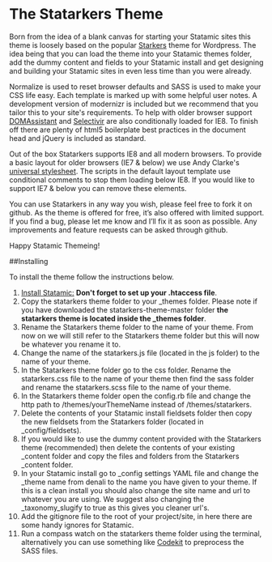 # The Statarkers Theme

Born from the idea of a blank canvas for starting your Statamic sites this theme is loosely based on the popular [Starkers](http://viewportindustries.com/products/starkers/) theme for Wordpress. The idea being that you can load the theme into your Statamic themes folder, add the dummy content and fields to your Statamic install and get designing and building your Statamic sites in even less time than you were already.

Normalize is used to reset browser defaults and SASS is used to make your CSS life easy. Each template is marked up with some helpful user notes. A development version of modernizr is included but we recommend that you tailor this to your site's requirements. To help with older browser support [DOMAssistant](http://www.domassistant.com/) and [Selectivir](http://selectivizr.com/) are also conditionally loaded for IE8. To finish off there are plenty of html5 boilerplate best practices in the document head and jQuery is included as standard.

Out of the box Statarkers supports IE8 and all modern browsers. To provide a basic layout for older browsers (IE7 & below) we use Andy Clarke's [universal stylesheet](http://stuffandnonsense.co.uk/blog/about/universal_internet_explorer_6_css). The scripts in the default layout template use conditional comments to stop them loading below IE8. If you would like to support IE7 & below you can remove these elements. 

You can use Statarkers in any way you wish, please feel free to fork it on github. As the theme is offered for free, it’s also offered with limited support. If you find a bug, please let me know and I’ll fix it as soon as possible. Any improvements and feature requests can be asked through github.

Happy Statamic Themeing!

##Installing

To install the theme follow the instructions below.

1. [Install Statamic:](http://statamic.com/docs/getting-started/installing-and-updating) **Don't forget to set up your .htaccess file**.
2. Copy the statarkers theme folder to your _themes folder. Please note if you have downloaded the statarkers-theme-master folder **the statarkers theme is located inside the _themes folder**.
3. Rename the Statarkers theme folder to the name of your theme. From now on we will still refer to the Statarkers theme folder but this will now be whatever you rename it to.
4. Change the name of the statarkers.js file (located in the js folder) to the name of your theme.
5. In the Statarkers theme folder go to the css folder. Rename the statarkers.css file to the name of your theme then find the sass folder and rename the statarkers.scss file to the name of your theme.
6. In the Statarkers theme folder open the config.rb file and change the http path to /themes/yourThemeName instead of /themes/statarkers.
7. Delete the contents of your Statamic install fieldsets folder then copy the new fieldsets from the Statarkers folder (located in _config/fieldsets).
8. If you would like to use the dummy content provided with the Statarkers theme (recommended) then delete the contents of your existing _content folder and copy the files and folders from the Statarkers _content folder.
9. In your Statamic install go to _config settings YAML file and change the _theme name from denali to the name you have given to your theme. If this is a clean install you should also change the site name and url to whatever you are using. We suggest also changing the _taxonomy_slugify to true as this gives you cleaner url's.
10. Add the gitignore file to the root of your project/site, in here there are some handy ignores for Statamic.
11. Run a compass watch on the statarkers theme folder using the terminal, alternatively you can use something like [Codekit](http://incident57.com/codekit/) to preprocess the SASS files.
